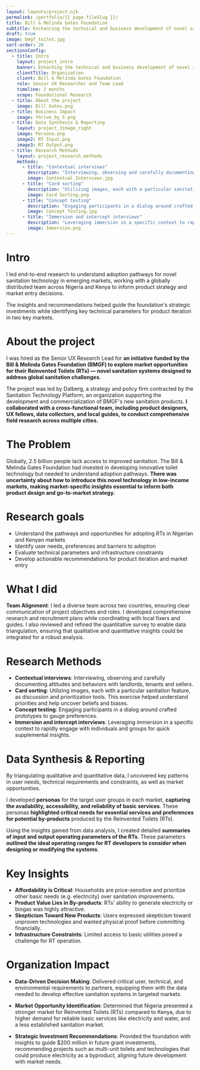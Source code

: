 ```yaml
---
layout: layouts/project.njk
permalink: /portfolio/{{ page.fileSlug }}/
title: Bill & Melinda Gates Foundation
subtitle: Enchancing the technical and business development of novel sanitation systems. (Coming soon)
draft: true
image: bmgf_toilet.jpg
sort-order: 20
sectionsConfig:
  - title: Intro
    layout: project_intro
    banner: Enhaching the technical and business development of novel sanitation systems
    clientTitle: Organization
    client: Bill & Melinda Gates Foundation
    role: Senior UX Researcher and Team Lead
    timeline: 2 months
    scope: Foundational Research
  - title: About the project
    image: Bill Gates.png
  - title: Business Impact
    image: thrive_by_5.png
  - title: Data Synthesis & Reporting
    layout: project_3image_right
    image: Persona.png
    image2: RT Input.png
    image3: RT Output.png
  - title: Research Methods
    layout: project_research_methods
    methods:
      - title: "Contextual interviews"
        description: "Interviewing, observing and carefully documenting attitudes and behaviors with landlords, tenants and sellers."
        image: Contextual Interviews.jpg
      - title: "Card sorting"
        description: "Utilizing images, each with a particular sanitation feature, as discussion and prioritization tools. This exercise helped understand priorities and help uncover beliefs and biases."
        image: Card Sorting.png
      - title: "Concept testing"
        description: "Engaging participants in a dialog around crafted prototypes to gauge preferences."
        image: Concept Testing.jpg
      - title: "Immersion and intercept interviews"
        description: "Leveraging immersion in a specific context to rapidly engage with individuals and groups for quick supplemental insights."
        image: Immersion.png
---
```

# Intro
I led end-to-end research to understand adoption pathways for novel sanitation technology in emerging markets, working with a globally distributed team across Nigeria and Kenya to inform product strategy and market entry decisions.

The insights and recommendations helped guide the foundation's strategic investments while identifying key technical parameters for product iteration in two key markets.



# About the project
I was hired as the Senior UX Research Lead for **an initiative funded by the Bill & Melinda Gates Foundation (BMGF) to explore market opportunities for their Reinvented Toilets (RTs) — novel sanitation systems designed to address global sanitation challenges.** 

The project was led by Dalberg, a strategy and policy firm contracted by the Sanitation Technology Platform, an organization supporting the development and commercialization of BMGF's new sanitation products. **I collaborated with a cross-functional team, including product designers, UX fellows, data collectors, and local guides, to conduct comprehensive field research across multiple cities.**


# The Problem
Globally, 2.5 billion people lack access to improved sanitation. The Bill & Melinda Gates Foundation had invested in developing innovative toilet technology but needed to understand adoption pathways. **There was uncertainty about how to introduce this novel technology in low-income markets, making market-specific insights essential to inform both product design and go-to-market strategy.**

# Research goals
- Understand the pathways and opportunities for adopting RTs in Nigerian and Kenyan markets
- Identify user needs, preferences and barriers to adoption
- Evaluate technical parameters and infrastructure constraints
- Develop actionable recommendations for product iteration and market entry



# What I did
**Team Alignment**: I led a diverse team across two countries, ensuring clear communication of project objectives and roles. I developed comprehensive research and recruitment plans while coordinating with local fixers and guides. I also reviewed and refined the quantitative survey to enable data triangulation, ensuring that qualitative and quantitative insights could be integrated for a robust analysis.
  
# Research Methods
- **Contextual interviews**: Interviewing, observing and carefully documenting attitudes and behaviors with landlords, tenants and sellers.
- **Card sorting**: Utilizing images, each with a particular sanitation feature, as discussion and prioritization tools. This exercise helped understand priorities and help uncover beliefs and biases.
- **Concept testing**: Engaging participants in a dialog around crafted prototypes to gauge preferences.
- **Immersion and intercept interviews**: Leveraging immersion in a specific context to rapidly engage with individuals and groups for quick supplemental insights.


# Data Synthesis & Reporting

By triangulating qualitative and quantitative data, I uncovered key patterns in user needs, technical requirements and constraints, as well as market opportunities.
  
I developed **personas** for the target user groups in each market, **capturing the availability, accessibility, and reliability of basic services**. These personas **highlighted critical needs for essential services and preferences for potential by-products** produced by the Reinvented Toilets (RTs).

Using the insights gained from data analysis, I created detailed **summaries of input and output operating parameters of the RTs**. These parameters **outlined the ideal operating ranges for RT developers to consider when designing or modifying the systems**. 


# Key Insights
- **Affordability is Critical**: Households are price-sensitive and prioritize other basic needs (e.g. electricity) over sanitation improvements.
- **Product Value Lies in By-products**: RTs' ability to generate electricity or biogas was highly attractive.
- **Skepticism Toward New Products**: Users expressed skepticism toward unproven technologies and wanted physical proof before committing financially.
- **Infrastructure Constraints**: Limited access to basic utilities posed a challenge for RT operation.
  

# Organization Impact
- **Data-Driven Decision Making**: Delivered critical user, technical, and environmental requirements to partners, equipping them with the data needed to develop effective sanitation systems in targeted markets.

- **Market Opportunity Identification**: Determined that Nigeria presented a stronger market for Reinvented Toilets (RTs) compared to Kenya, due to higher demand for reliable basic services like electricity and water, and a less established sanitation market.

- **Strategic Investment Recommendations**: Provided the foundation with insights to guide $200 million in future grant investments, recommending projects such as multi-unit toilets and technologies that could produce electricity as a byproduct, aligning future development with market needs.

